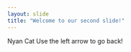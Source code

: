 ```yaml
---
layout: slide
title: "Welcome to our second slide!"
---
```

Nyan Cat
Use the left arrow to go back!

